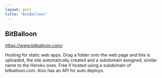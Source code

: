 ```yaml
---
layout: post
title: "BitBalloon"
---
```

## BitBalloon

<https://www.bitballoon.com/>

Hosting for static web apps. Drag a folder onto the web page and this is uploaded, the site automatically created and a subdomain assigned, similar name to the Heroku ones. Free if hosted using a subdomain of bitballoon.com. Also has an API for auto deploys.

